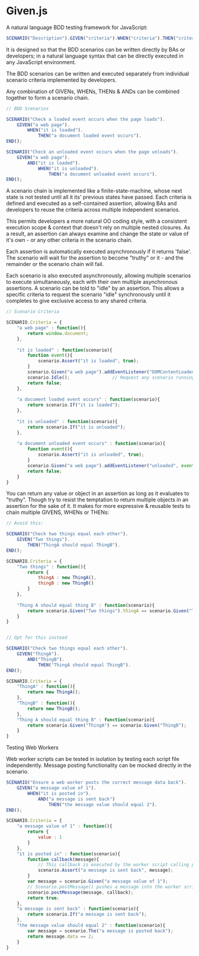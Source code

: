 Given.js
========

A natural language BDD testing framework for JavaScript:

```javascript
SCENARIO("Description").GIVEN("criteria").WHEN("criteria").THEN("criteria").AND("criteria").END();
```

It is designed so that the BDD scenarios can be written directly by BAs or developers; in a natural language syntax that can be directly executed in any JavaScript environment.

The BDD scenarios can be written and executed separately from individual scenario criteria implemented by developers.

Any combination of GIVENs, WHENs, THENs & ANDs can be combined together to form a scenario chain.

```javascript
// BDD Scenarios

SCENARIO("Check a loaded event occurs when the page loads").
    GIVEN("a web page").
        WHEN("it is loaded").
            THEN("a document loaded event occurs").
END();

SCENARIO("Check an unloaded event occurs when the page unloads").
    GIVEN("a web page").
        AND("it is loaded").
            WHEN("it is unloaded").
                THEN("a document unloaded event occurs").
END();

```

A scenario chain is implemented like a finite-state-machine, whose next state is not tested until all it its' previous states have passed.  Each criteria is defined and executed
as a self-contained assertion, allowing BAs and developers to reuse the criteria across multiple independent scenarios.

This permits developers a more natural OO coding style, with a consistent execution scope & context that doesn't rely on multiple nested closures.  As a result, an assertion can always
examine and change the state or value of it's own - or any other criteria in the scenario chain.

Each assertion is automatically executed asynchronously if it returns 'false'. The scenario will wait for the assertion to become "truthy" or it - and the remainder or the scenario chain will fail.

Each scenario is also executed asynchronously, allowing multiple scenarios to execute simultaneously, each with their own multiple asynchronous assertions.
A scenario can be told to "idle" by an assertion.  This allows a specific criteria to request the scenario "idle" synchronously until it completes to give exclusive access to any shared criteria.


```javascript
// Scenario Criteria

SCENARIO.Criteria = {
    "a web page" : function(){
        return window.document;
    },
   
    "it is loaded" : function(scenario){
        function event(){
            scenario.Assert("it is loaded", true);
        }
        scenario.Given("a web page").addEventListener("DOMContentLoaded", event, false);
        scenario.Idle();				// Request any scenario running this criteria idle until it completes
        return false;
    },
   
    "a document loaded event occurs" : function(scenario){
        return scenario.If("it is loaded");
    },
   
    "it is unloaded" : function(scenario){
        return scenario.If("it is unloaded");
    },
   
    "a document unloaded event occurs" : function(scenario){
        function event(){
            scenario.Assert("it is unloaded", true);
        }
        scenario.Given("a web page").addEventListener("unloaded", event, false);
        return false;
    }
}

```




You can return any value or object in an assertion as long as it evaluates to "truthy". Though try to resist the temptation to return multiple objects in an assertion for the sake of it.
It makes for more expressive & reusable tests to chain multiple GIVENS, WHENs or THENs:

```javascript
// Avoid this:

SCENARIO("Check two things equal each other").
    GIVEN("Two things").
        THEN("ThingA should equal ThingB").
END();

SCENARIO.Criteria = {
    "Two things" : function(){
        return {
            thingA : new ThingA(),
            thingB : new ThingB()
        }
    },
   
    "Thing A should equal thing B" : function(scenario){
        return scenario.Given("Two things").thingA == scenario.Given("Two things").thingB;
    }
}


// Opt for this instead

SCENARIO("Check two things equal each other").
    GIVEN("ThingA").
        AND("ThingB").
            THEN("ThingA should equal ThingB").
END();

SCENARIO.Criteria = {
    "ThingA" : function(){
        return new ThingA();
    },
    "ThingB" : function(){
        return new ThingB();
    },
    "Thing A should equal thing B" : function(scenario){
        return scenario.Given("ThingA") == scenario.Given("ThingB");
    }
}
```

Testing Web Workers

Web worker scripts can be tested in isolation by testing each script file independently. Message posting functionality can be mocked directly in the scenario.

```javascript
SCENARIO("Ensure a web worker posts the correct message data back").
    GIVEN("a message value of 1").
        WHEN("it is posted in").
            AND("a message is sent back")
                THEN("the message value should equal 2").
END();

SCENARIO.Criteria = {
    "a message value of 1" : function(){
        return {
            value : 1
        }
    },
    "it is posted in" : function(scenario){
        function callback(message){
            // This callback is executed by the worker script calling postMessage()
            scenario.Assert("a message is sent back", message);
        }
        var message = scenario.Given("a message value of 1");
        // Scenario.postMessage() pushes a message into the worker scripts' onmessage handler
        scenario.postMessage(message, callback);
        return true;
    },
    "a message is sent back" : function(scenario){
        return scenario.If("a message is sent back");
    },
    "the message value should equal 2" : function(scenario){
        var message = scenario.The("a message is posted back");
        return message.data == 2;
    }
}
```
